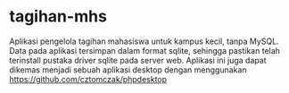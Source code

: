 # tagihan-mhs
Aplikasi pengelola tagihan mahasiswa untuk kampus kecil, tanpa MySQL. Data pada aplikasi tersimpan dalam format sqlite, sehingga pastikan telah terinstall pustaka driver sqlite pada server web. Aplikasi ini juga dapat dikemas menjadi sebuah aplikasi desktop dengan menggunakan https://github.com/cztomczak/phpdesktop 
